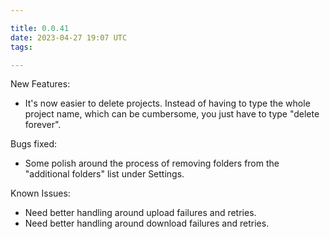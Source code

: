 ```yaml
---

title: 0.0.41
date: 2023-04-27 19:07 UTC
tags: 

---
```


New Features:

* It's now easier to delete projects. Instead of having to type the whole project name,
  which can be cumbersome, you just have to type "delete forever".

Bugs fixed:

* Some polish around the process of removing folders from the "additional folders" list under Settings.

Known Issues:

* Need better handling around upload failures and retries.
* Need better handling around download failures and retries.



